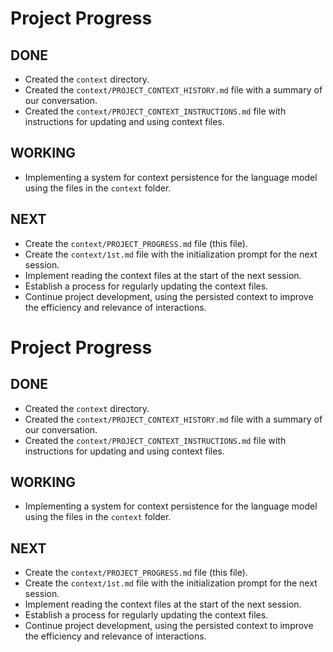 # Project Progress

## DONE

- Created the `context` directory.
- Created the `context/PROJECT_CONTEXT_HISTORY.md` file with a summary of our conversation.
- Created the `context/PROJECT_CONTEXT_INSTRUCTIONS.md` file with instructions for updating and using context files.

## WORKING

- Implementing a system for context persistence for the language model using the files in the `context` folder.

## NEXT

- Create the `context/PROJECT_PROGRESS.md` file (this file).
- Create the `context/1st.md` file with the initialization prompt for the next session.
- Implement reading the context files at the start of the next session.
- Establish a process for regularly updating the context files.
- Continue project development, using the persisted context to improve the efficiency and relevance of interactions.
# Project Progress

## DONE

- Created the `context` directory.
- Created the `context/PROJECT_CONTEXT_HISTORY.md` file with a summary of our conversation.
- Created the `context/PROJECT_CONTEXT_INSTRUCTIONS.md` file with instructions for updating and using context files.

## WORKING

- Implementing a system for context persistence for the language model using the files in the `context` folder.

## NEXT

- Create the `context/PROJECT_PROGRESS.md` file (this file).
- Create the `context/1st.md` file with the initialization prompt for the next session.
- Implement reading the context files at the start of the next session.
- Establish a process for regularly updating the context files.
- Continue project development, using the persisted context to improve the efficiency and relevance of interactions.